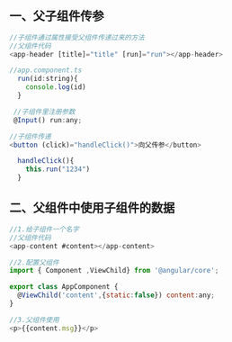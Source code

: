 ## 一、父子组件传参

```js
//子组件通过属性接受父组件传递过来的方法
//父组件代码
<app-header [title]="title" [run]="run"></app-header>

//app.component.ts
  run(id:string){
    console.log(id)
  }
```

```js
 //子组件里注册参数
 @Input() run:any; 
```

```js
//子组件传递
<button (click)="handleClick()">向父传参</button>

  handleClick(){
    this.run("1234")
  }
```

## 二、父组件中使用子组件的数据

```js
//1.给子组件一个名字
//父组件代码
<app-content #content></app-content>
```

```js
//2.配置父组件
import { Component ,ViewChild} from '@angular/core';  

export class AppComponent {
  @ViewChild('content',{static:false}) content:any;
}
```

```js
//3.父组件使用
<p>{{content.msg}}</p>
```

